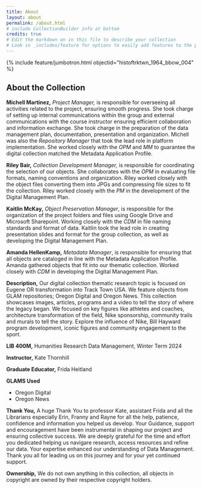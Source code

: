```yaml
---
title: About
layout: about
permalink: /about.html
# include CollectionBuilder info at bottom
credits: true
# Edit the markdown on in this file to describe your collection
# Look in _includes/feature for options to easily add features to the page
---
```


{% include feature/jumbotron.html objectid="histoftrktwn_1964_bbow_004" %}

## About the Collection

**Michell Martinez,** *Project Manager,* is responsible for overseeing all activities related to the project, ensuring smooth progress. She took charge of setting up internal communications within the group and external communications with the course instructor ensuring efficient collaboration and information exchange. She took charge in the preparation of the data management plan, documentation, presentation and organization. Michell was also the *Repository Manager* that took the lead role in platform implementation. She worked closely with the *OPM* and *MM* to guarantee the digital collection matched the Metadata Application Profile. 

**Riley Bair,** *Collection Development Manager,* is responsible for coordinating the selection of our objects. She collaborates with the *OPM* in evaluating file formats, naming conventions and organization. Riley worked closely with the object files converting them into JPGs and compressing file sizes to fit the collection. Riley worked closely with the *PM* in the development of the Digital Management Plan. 

**Kaitlin McKay,** *Object Preservation Manager*, is responsible for the organization of the project folders and files using Google Drive and Microsoft Sharepoint. Working closely with the *CDM* in file naming standards and format of data. Kaitlin took the lead role in creating presentation slides and format for the group collection, as well as developing the Digital Management Plan. 

**Amanda HellenKamp,** *Metadata Manager*, is responsible for ensuring that all objects are cataloged in line with the Metadata Application Profile. Amanda gathered objects that fit into our thematic collection. Worked closely with *CDM* in developing the Digital Management Plan. 

**Description,** Our digital collection thematic research topic is focused on Eugene OR transformation into Track Town USA. We feature objects from GLAM repositories; Oregon Digital and Oregon News. This collection showcases images, articles, programs and a video to tell the story of where the legacy began. We focused on key figures like athletes and coaches, architecture transformation of the field, Nike sponsorship, community trails and murals to tell the story. Explore the influence of Nike, Bill Hayward program development, iconic figures and community engagement to the sport. 

**LIB 400M,** Humanities Research Data Management, Winter Term 2024

**Instructor,** Kate Thornhill

**Graduate Educator,** Frida Heitland

**GLAMS Used**
- Oregon Digital
- Oregon News

**Thank You,** A huge Thank You to professor Kate, assistant Frida and all the Librarians especially Erin, Franny and Rayne for all the help, patience, confidence and information you helped us develop. Your Guidance, support and encouragement have been instrumental in shaping our project and ensuring collective success. We are deeply grateful for the time and effort you dedicated helping us navigare research, access resources and refine our data. Your expertise enhanced our understanding of Data Management. Thank you all for leading us on this journey and for your yet continued support. 

**Ownership,** We do not own anything in this collection, all objects in copyright are owned by their respective copyright holders. 
